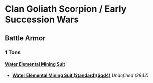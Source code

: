# Clan Goliath Scorpion / Early Succession Wars 

## Battle Armor 

### 1 Tons 

#### [Water Elemental Mining Suit](../../../units/water_elemental_mining_suit.md) 

- [**Water Elemental Mining Suit (Standard)(Sqd4)**](../../../units/water_elemental_mining_suit/water_elemental_mining_suit_standardsqd4.md) *Undefined (2842)* 

